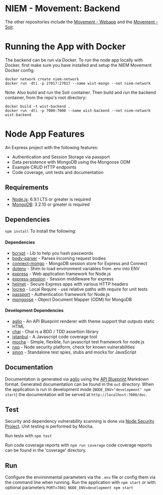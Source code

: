 NIEM - Movement: Backend
====================

The other repositories include the [Movement - Webapp](https://github.com/NIEMconnects/movement-frontend) and the [Movement - Solr](https://github.com/NIEMconnects/movement-solr).

# Running the App with Docker

The backend can be run via Docker. To run the node app locally with Docker, first make sure you have installed and setup the NIEM Movement Docker config:
```
docker network create niem-network
docker run -dti -p 27017:27017 --name wist-mongo --net niem-network
```

Note: Also build and run the Solr container. Then build and run the backend container, from the repo's root directory:
```
docker build -t wist-backend .
docker run -dti -p 7000:7000 --name wist-backend --net niem-network wist-backend
```

# Node App Features

An Express project with the following features:

* Authentication and Session Storage via passport
* Data persistence with MongoDB using the Mongoose ODM
* Example CRUD HTTP endpoints
* Code coverage, unit tests and documentation

## Requirements
- [Node.js](http://nodejs.org/): 6.9.1 LTS or greater is required
- [MongoDB](http://mongodb.org/): 3.2.10 or greater is required

## Dependencies
`npm install` To install the following:
#### Dependencies
  - [bcrypt](https://github.com/kelektiv/node.bcrypt.js) - Lib to help you hash passwords
  - [body-parser](https://github.com/expressjs/body-parser) - Parses incoming request bodies
  - [connect-mongo](https://github.com/jdesboeufs/connect-mongo) - MongoDB session store for Express and Connect
  - [dotenv](https://github.com/bkeepers/dotenv) - Shim to load environment variables from .env into ENV
  - [express](https://expressjs.com/) - Web application framework for Node.js
  - [express-session](https://github.com/expressjs/session) - Session middleware for express
  - [helmet](https://github.com/helmetjs/helmet) -  Secure Express apps with various HTTP headers
  - [locreq](https://github.com/sealcode/locreq) -  Local Require - use relative paths with require for unit tests
  - [passport](https://github.com/jaredhanson/passport) - Authentication framework for Node.js
  - [mongoose](https://github.com/Automattic/mongoose) - Object Document Mapper (ODM) for MongoDB

#### Development Dependencies
  - [aglio](https://github.com/danielgtaylor/aglio) - An API Blueprint renderer with theme support that outputs static HTML
  - [chai](http://chaijs.com/) - Chai is a BDD / TDD assertion library
  - [istanbul](https://gotwarlost.github.io/istanbul/) - A Javascript code coverage tool
  - [mocha](https://mochajs.org/) - Simple, flexible, fun javascript test framework for node.js
  - [nsp](https://github.com/nodesecurity/nsp) - Node security platform, check for known vulnerabilities
  - [sinon](http://sinonjs.org/) - Standalone test spies, stubs and mocks for JavaScript

## Documentation
Documentation is generated via [aglio](https://github.com/danielgtaylor/aglio) using the [API Blueprint](https://apiblueprint.org) Markdown format. Generated documentation can be found in the `out` directory. When the application is run in development mode (`NODE_ENV="development" npm start`) the documentation will be served at `http://localhost:7000/doc`.

## Test
Security and dependency vulnerability scanning is done via [Node Security Project](https://nodesecurity.io). Unit testing is performed by Mocha.

Run tests with `npm test`

Run code coverage reports with `npm run coverage` code coverage reports can be found in the 'coverage' directory.

## Run
Configure the environmental parameters via the `.env` file or config them via the command line when running.
Run the application with `npm start` or with optional parameters `PORT=7001 NODE_ENV=development npm start`
